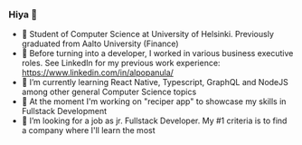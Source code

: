 ### Hiya 👋

- 🏫 Student of Computer Science at University of Helsinki. Previously graduated from Aalto University (Finance)
- 💬 Before turning into a developer, I worked in various business executive roles. See LinkedIn for my previous work experience: https://www.linkedin.com/in/alpopanula/
- 🌱 I’m currently learning React Native, Typescript, GraphQL and NodeJS among other general Computer Science topics
- 🔭 At the moment I'm working on "reciper app" to showcase my skills in Fullstack Development
- 🤔 I’m looking for a job as jr. Fullstack Developer. My #1 criteria is to find a company where I'll learn the most

